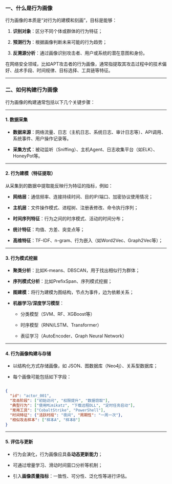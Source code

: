 ### 一、什么是行为画像

行为画像的本质是“对行为的建模和刻画”，目标是能够：

1. **识别对象**：区分不同个体或群体的行为特征；
    
2. **预测行为**：根据画像判断未来可能的行为趋势；
    
3. **反溯源分析**：通过画像识别攻击者、用户或系统的潜在意图和身份。
    

在网络安全领域，比如APT攻击者的行为画像，通常指提取其攻击过程中的技术偏好、战术手段、时间规律、目标选择、工具链等特征。

---

### 二、如何构建行为画像

行为画像的构建通常包括以下几个关键步骤：

---

#### 1. **数据采集**

- **数据来源**：网络流量、日志（主机日志、系统日志、审计日志等）、API调用、系统事件、用户操作记录等。
    
- **采集方式**：被动监听（Sniffing）、主机Agent、日志收集平台（如ELK）、HoneyPot等。
    

---

#### 2. **行为建模（特征提取）**

从采集到的数据中提取能反映行为特征的指标，例如：

- **网络层**：通信频率、连接持续时间、目的IP/端口、加密协议使用情况；
    
- **主机层**：文件操作模式、进程树、注册表修改、命令执行序列；
    
- **时间序列特征**：行为之间的时序模式、活动的时间分布；
    
- **统计特征**：均值、方差、突变点等；
    
- **高维特征**：TF-IDF、n-gram、行为嵌入（如Word2Vec、Graph2Vec等）；
    

---

#### 3. **行为模式挖掘**

- **聚类分析**：比如K-means、DBSCAN，用于找出相似行为群体；
    
- **序列模式分析**：比如PrefixSpan、序列模式挖掘；
    
- **图建模**：将行为建模为图结构，节点为事件，边为依赖关系；
    
- **机器学习/深度学习模型**：
    
    - 分类模型（SVM、RF、XGBoost等）
        
    - 时序模型（RNN/LSTM、Transformer）
        
    - 表征学习（AutoEncoder、Graph Neural Network）
        

---

#### 4. **行为画像构建与存储**

- 以结构化方式存储画像，如 JSON、图数据库（Neo4j）、关系型数据库；
    
- 每个画像可能包括如下字段：
    


```json

{   
  "id": "actor_001",   
  "攻击阶段": ["初始访问", "权限提升", "数据窃取"],   
  "典型行为": ["使用Mimikatz", "下载远程DLL", "定时任务启动"],   
  "常用工具": ["CobaltStrike", "PowerShell"],   
  "时间特征": {"活跃时段": "夜间", "周期性": "一周一次"},   
  "相似攻击样本": ["样本A", "样本B"] 
}
```



---

#### 5. **评估与更新**

- 行为会演化，行为画像应具备**动态更新能力**；
    
- 可通过增量学习、滑动时间窗口分析等机制；
    
- 引入**画像质量指标**：一致性、可分性、泛化性等进行评估。